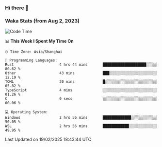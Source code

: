 ### Hi there 👋

### Waka Stats (from Aug 2, 2023)

<!--START_SECTION:waka-->
![Code Time](http://img.shields.io/badge/Code%20Time-649%20hrs%2028%20mins-blue)

📊 **This Week I Spent My Time On** 

```text
🕑︎ Time Zone: Asia/Shanghai

💬 Programming Languages: 
Rust                     4 hrs 44 mins       ████████████████████░░░░░   80.62 % 
Other                    43 mins             ███░░░░░░░░░░░░░░░░░░░░░░   12.19 % 
TOML                     20 mins             █░░░░░░░░░░░░░░░░░░░░░░░░   05.82 % 
TypeScript               4 mins              ░░░░░░░░░░░░░░░░░░░░░░░░░   01.26 % 
C                        0 secs              ░░░░░░░░░░░░░░░░░░░░░░░░░   00.06 % 

💻 Operating System: 
Windows                  2 hrs 56 mins       █████████████░░░░░░░░░░░░   50.05 % 
WSL                      2 hrs 56 mins       ████████████░░░░░░░░░░░░░   49.95 % 
```


 Last Updated on 19/02/2025 18:43:44 UTC
<!--END_SECTION:waka-->
